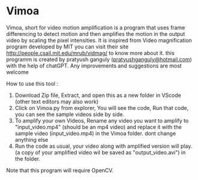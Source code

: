 # Vimoa
Vimoa, short for video motion amplification is a program that uses frame differencing to detect motion and then amplifies the motion in the output video by scaling the pixel intensities.
It is inspired from Video magnification program developed by MIT you can visit their site http://people.csail.mit.edu/mrub/vidmag/ to know more about it.
this programm is created by pratyush ganguly (pratyushganguly@hotmail.com) with the help of chatGPT.
Any improvements and suggestions are most welcome

How to use this tool :
1. Download Zip file, Extract, and open this as a new folder in VScode (other text editors may also work)
2. Click on Vimoa.py from explorer, You will see the code, Run that code, you can see the sample videos side by side.
3. To amplify your own Videos, Rename any video you want to amplify to "input_video.mp4" (should be an mp4 video) and replace it with the sample video
    (input_video.mp4) in the Vimoa folder. dont change anything else
4. Run the code as usual, your video along with amplified version will play.(a copy of your amplified video wil be saved as "output_video.avi") in the folder.

Note that this program will require OpenCV.
